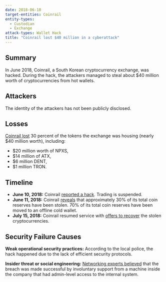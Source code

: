 ```yaml
---
date: 2018-06-10
target-entities: Coinrail
entity-types:
  - Custodian
  - Exchange
attack-types: Wallet Hack
title: "Coinrail lost $40 million in a cyberattack"
---
```


## Summary

In June 2018, Coinrail, a South Korean cryptocurrency exchange, was hacked. During the hack, the attackers managed to steal about $40 million worth of cryptocurrencies from hot wallets.

## Attackers

The identity of the attackers has not been publicly disclosed.

## Losses

[Coinrail lost](https://bitcoinmagazine.com/culture/south-korean-exchange-coinrail-hacked-40-million-crypto-reported-stolen) 30 percent of the tokens the exchange was housing (nearly $40 million worth), including:
- $20 million worth of NPXS,
- $14 million of ATX,
- $6 million DENT,
- $1 million TRON.

## Timeline

- **June 10, 2018:** Coinrail [reported a hack](https://finance.yahoo.com/news/korean-cryptocurrency-exchange-coinrail-suffers-095042988.html). Trading is suspended.
- **June 11, 2018:** Coinrail [reveals](https://slate.com/technology/2018/06/the-hack-of-an-obscure-exchange-causes-cryptocurrency-prices-to-plummet.html) that approximately 30% of its total coin reserves have been stolen. 70% of its total coin reserves have been moved to an offline cold wallet.
- **July 15, 2018:** Coinrail resumed service with [offers to recover](https://currencies.ru/crypto-exchange-coinrail-reopens-with-offers-to-recover-18071622554826.htm) the stolen cryptocurrencies.

## Security Failure Causes

**Weak operational security practices:**  According to the local police, the hack happened due to the lack of efficient security protocols.

**Insider threat or social engineering:** [Networking experts believed](https://coinmarketcap.com/alexandria/article/crypto-hacks-the-coinrail-hack-resulted-in-a-loss-of-over-40-million) that the breach was made successful by involuntary support from a machine inside the company that had admin-level access to the internal system.

